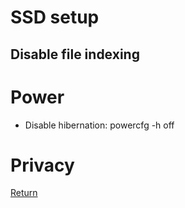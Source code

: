 # SSD setup

## Disable file indexing

# Power

  - Disable hibernation: powercfg -h off

# Privacy


[Return](https://acharluk.github.io/Computer-setup)
